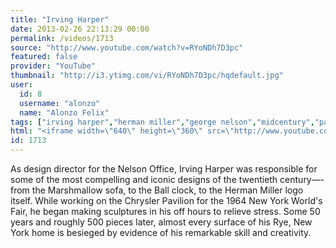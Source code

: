 ```yaml
---
title: "Irving Harper"
date: 2013-02-26 22:13:29 00:00
permalink: /videos/1713
source: "http://www.youtube.com/watch?v=RYoNDh7D3pc"
featured: false
provider: "YouTube"
thumbnail: "http://i3.ytimg.com/vi/RYoNDh7D3pc/hqdefault.jpg"
user:
  id: 8
  username: "alonzo"
  name: "Alonzo Felix"
tags: ["irving harper","herman miller","george nelson","midcentury","paper sculpture"]
html: "<iframe width=\"640\" height=\"360\" src=\"http://www.youtube.com/embed/RYoNDh7D3pc?wmode=transparent&feature=oembed\" frameborder=\"0\" allowfullscreen></iframe>"
id: 1713
---
```


As design director for the Nelson Office, Irving Harper was responsible for some of the most compelling and iconic designs of the twentieth century—-from the Marshmallow sofa, to the Ball clock, to the Herman Miller logo itself. While working on the Chrysler Pavilion for the 1964 New York World's Fair, he began making sculptures in his off hours to relieve stress. Some 50 years and roughly 500 pieces later, almost every surface of his Rye, New York home is besieged by evidence of his remarkable skill and creativity.